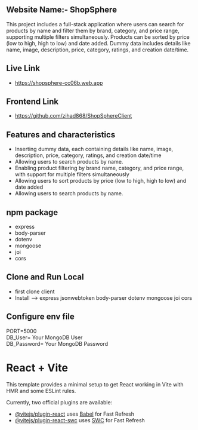 

## Website Name:- ShopSphere
This project includes a full-stack application where users can search for products by name and filter them by brand, category, and price range, supporting multiple filters simultaneously. Products can be sorted by price (low to high, high to low) and date added. Dummy data includes details like name, image, description, price, category, ratings, and creation date/time.

## Live Link
-  https://shopsphere-cc06b.web.app

## Frontend Link
-  https://github.com/zihad868/ShopSphereClient

## Features and characteristics
-   Inserting  dummy data, each containing details like name, image, description, price, category, ratings, and creation date/time
-   Allowing users to search products by name.
-  Enabling product filtering by brand name, category, and price range, with support for multiple filters simultaneously
-  Allowing users to sort products by price (low to high, high to low) and date added
-  Allowing users to search products by name.

  
## npm package
-  express
-  body-parser
-  dotenv
-  mongoose
-  joi
-  cors


## Clone and Run Local
-  first clone client
-  Install --> express jsonwebtoken  body-parser dotenv mongoose joi cors

## Configure env file
  PORT=5000 <br>
  DB_User= Your MongoDB User  <br>
  DB_Password= Your MongoDB Password <br>

# React + Vite

This template provides a minimal setup to get React working in Vite with HMR and some ESLint rules.

Currently, two official plugins are available:

- [@vitejs/plugin-react](https://github.com/vitejs/vite-plugin-react/blob/main/packages/plugin-react/README.md) uses [Babel](https://babeljs.io/) for Fast Refresh
- [@vitejs/plugin-react-swc](https://github.com/vitejs/vite-plugin-react-swc) uses [SWC](https://swc.rs/) for Fast Refresh
